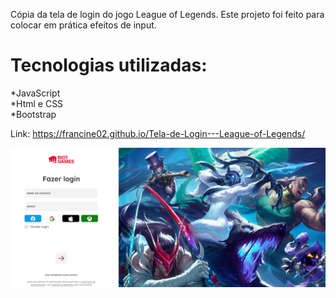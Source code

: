Cópia da tela de login do jogo League of Legends. Este projeto foi feito para colocar em prática efeitos de input.

<h1>Tecnologias utilizadas:</h1>
*JavaScript <br>
*Html e CSS <br>
*Bootstrap

Link: https://francine02.github.io/Tela-de-Login---League-of-Legends/

<img src="./img/printpng.png">
